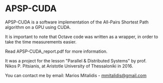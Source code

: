 # APSP-CUDA

APSP-CUDA is a software implementation of the All-Pairs Shortest Path algorithm on a GPU using CUDA.

It is important to note that Octave code was written as a wrapper, in order to take the time measurements easier.

Read APSP-CUDA_report.pdf for more information.

It was a project for the lesson "Parallel & Distributed Systems" by prof. Nikos P. Pitsianis, at Aristotle University of Thessaloniki in 2016.

You can contact me by email:
Marios Mitalidis - mmitalidis@gmail.com
